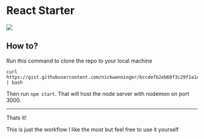 # React Starter
![](http://i.imgur.com/VfuN8xi.jpg)
## How to?
Run this command to clone the repo to your local machine
~~~
curl https://gist.githubusercontent.com/nickwanninger/bccdefb2eb60f3c29f1a1e579c49eb28/raw/a75250fb8d733dc60a81ffa562b90c528ba2297d/installReactStarter.sh | bash
~~~
Then run `npm start`. That will host the node server with nodemon on port 3000.

---

Thats it!

This is just the workflow I like the most but feel free to use it yourself


